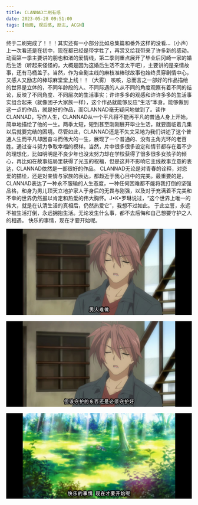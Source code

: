 ```yaml
---
title: CLANNAD二刷有感
date: 2023-05-28 09:51:00
tags: [动画, 观后感, 励志, ACGN]
---
```


终于二刷完成了！！！其实还有一小部分比如总集篇和番外这样的没看…（小声）
上一次看还是在初中，现在都已经是带学牲了，再赏又给我带来了许多新的感动。
动画第一季主要讲的朋也和渚的爱情线，第二季则重点展开了毕业后冈崎一家的婚后生活（听起来怪怪的，大概是因为这婚后生活不怎太平吧），主要讲的是亲情故事，还有马桶盖子。当然，作为全剧主线的麻枝准棒球故事也始终贯穿剧情中心，又感人又励志的棒球麻堂堂上线！！（大雾）
咳咳，总而言之一部好的作品描绘的世界是立体的，不同年龄段的人、不同际遇的人从不同的角度观察有着不同的结论，反映了不同角度、不同层次的生活事实；许许多多的观感和许许多多的生活事实组合起来（就像团子大家族一样），这个作品就能够反应“生活”本身。能够做到这一点的作品，就是好的作品，而CLANNAD毫无疑问地做到了。读作CLANNAD，写作人生，CLANNAD从一个平凡得不能再平凡的普通人身上开始，简单地描绘了他的一生。两季太短，短到甚至刚刚展开毕业生活，就要面临着几集以后就要完结的困境。尽管如此，CLANNAD还是不失文采地为我们讲述了这个普通人生而平凡却因奋斗而伟大的一生，展现了一个普通的、没有主角光环的老百姓。通过奋斗努力争取幸福的模样。当然，片中很多很多设定和情节都存在着不少的理想化，比如明明是不良少年也没太努力却在学校获得了很多很多女孩子的倾心，再比如在故事结局里获得了光玉的祝福，但是这并不影响它主线故事立意的表达，CLANNAD依然是一部很好的作品。
CLANNAD无论是对青春的诠释，对恋爱的描绘，还是对亲情与家族的表达，都趋近于我心目中的完美。最重要的是，CLANNAD表达了一种永不服输的人生态度，一种任何困难都不能将我打倒的坚强品格，和身为男儿顶天立地护家人于身后的无畏与刚强，以及对于充满着不完美和不幸的世界仍然报以肯定和热爱的伟大胸怀。J•K•罗琳说过，“这个世界上唯一的伟大，就是在认清生活的真相后，仍然热爱它”，我想不过如此。
于此立誓，永远不被生活打倒，永远拥抱生活。无论发生什么事，都不去后悔和自己想要守护之人的相遇。
快乐的事情，现在才要开始呢。

![](./CLANNAD二刷有感_2023-05-28-/1.jpg)

![](./CLANNAD二刷有感_2023-05-28-/2.jpg)

![](./CLANNAD二刷有感_2023-05-28-/3.jpg)
